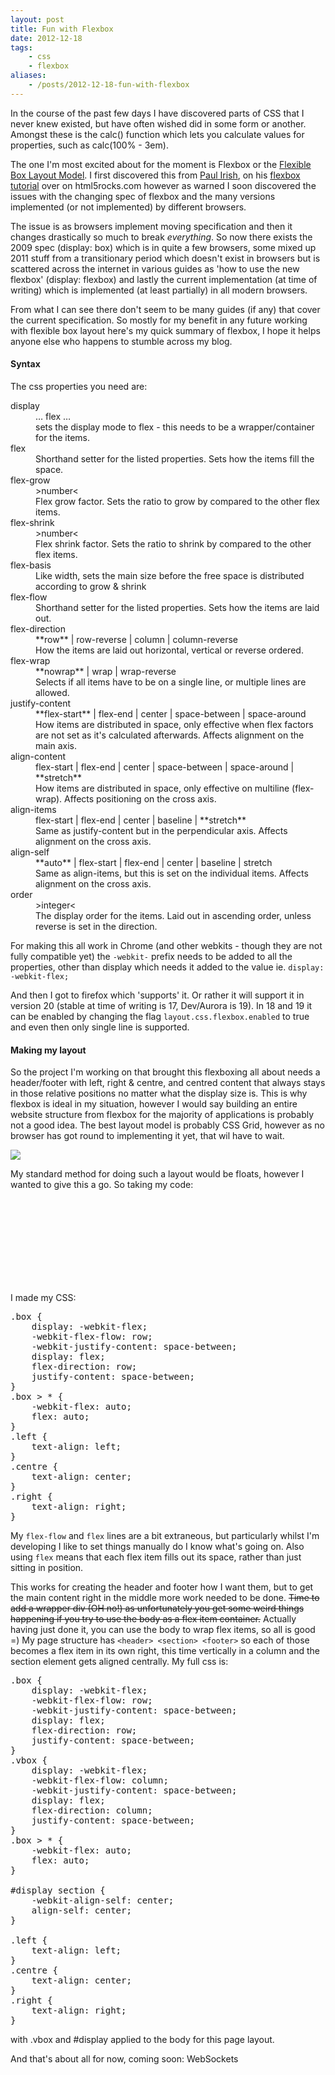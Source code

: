 ```yaml
---
layout: post
title: Fun with Flexbox
date: 2012-12-18
tags:
    - css
    - flexbox
aliases:
    - /posts/2012-12-18-fun-with-flexbox
---
```


In the course of the past few days I have discovered parts of CSS that I never knew existed, but have often wished did in some form or another. Amongst these is the calc() function which lets you calculate values for properties, such as calc(100% - 3em).

The one I'm most excited about for the moment is Flexbox or the [Flexible Box Layout Model](http://dev.w3.org/csswg/css3-flexbox/). I first discovered this from [Paul Irish](https://twitter.com/paul_irish), on his [flexbox tutorial](http://www.html5rocks.com/en/tutorials/flexbox/quick/) over on html5rocks.com however as warned I soon discovered the issues with the changing spec of flexbox and the many versions implemented (or not implemented) by different browsers.

The issue is as browsers implement moving specification and then it changes drastically so much to break *everything*. So now there exists the 2009 spec (display: box) which is in quite a few browsers, some mixed up 2011 stuff from a transitionary period which doesn't exist in browsers but is scattered across the internet in various guides as 'how to use the new flexbox' (display: flexbox) and lastly the current implementation (at time of writing) which is implemented (at least partially) in all modern browsers.
<!--more-->
From what I can see there don't seem to be many guides (if any) that cover the current specification. So mostly for my benefit in any future working with flexible box layout here's my quick summary of flexbox, I hope it helps anyone else who happens to stumble across my blog.

#### Syntax

The css properties you need are:

<dl>

<dt>display</dt>

<dd>… flex …</dd>

<dd>sets the display mode to flex - this needs to be a wrapper/container for the items.</dd>

<dt>flex</dt>

<dd><flex-grow> <flex-shrink> <flex-basis></dd>

<dd>Shorthand setter for the listed properties. Sets how the items fill the space.</dd>

<dt>flex-grow</dt>

<dd>>number<</dd>

<dd>Flex grow factor. Sets the ratio to grow by compared to the other flex items.</dd>

<dt>flex-shrink</dt>

<dd>>number<</dd>

<dd>Flex shrink factor. Sets the ratio to shrink by compared to the other flex items.</dd>

<dt>flex-basis</dt>

<dd><width></dd>

<dd>Like width, sets the main size before the free space is distributed according to grow & shrink</dd>

<dt>flex-flow</dt>

<dd><flex-direction> <flex-wrap></dd>

<dd>Shorthand setter for the listed properties. Sets how the items are laid out.</dd>

<dt>flex-direction</dt>

<dd>**row** | row-reverse | column | column-reverse</dd>

<dd>How the items are laid out horizontal, vertical or reverse ordered.</dd>

<dt>flex-wrap</dt>

<dd>**nowrap** | wrap | wrap-reverse</dd>

<dd>Selects if all items have to be on a single line, or multiple lines are allowed.</dd>

<dt>justify-content</dt>

<dd>**flex-start** | flex-end | center | space-between | space-around</dd>

<dd>How items are distributed in space, only effective when flex factors are not set as it's calculated afterwards. Affects alignment on the main axis.</dd>

<dt>align-content</dt>

<dd>flex-start | flex-end | center | space-between | space-around | **stretch**</dd>

<dd>How items are distributed in space, only effective on multiline (flex-wrap). Affects positioning on the cross axis.</dd>

<dt>align-items</dt>

<dd>flex-start | flex-end | center | baseline | **stretch**</dd>

<dd>Same as justify-content but in the perpendicular axis. Affects alignment on the cross axis.</dd>

<dt>align-self</dt>

<dd>**auto** | flex-start | flex-end | center | baseline | stretch</dd>

<dd>Same as align-items, but this is set on the individual items. Affects alignment on the cross axis.</dd>

<dt>order</dt>

<dd>>integer<</dd>

<dd>The display order for the items. Laid out in ascending order, unless reverse is set in the direction.</dd>

</dl>

For making this all work in Chrome (and other webkits - though they are not fully compatible yet) the `-webkit-` prefix needs to be added to all the properties, other than display which needs it added to the value ie. `display: -webkit-flex;`

And then I got to firefox which 'supports' it. Or rather it will support it in version 20 (stable at time of writing is 17, Dev/Aurora is 19). In 18 and 19 it can be enabled by changing the flag `layout.css.flexbox.enabled` to true and even then only single line is supported.

#### Making my layout

So the project I'm working on that brought this flexboxing all about needs a header/footer with left, right & centre, and centred content that always stays in those relative positions no matter what the display size is. This is why flexbox is ideal in my situation, however I would say building an entire website structure from flexbox for the majority of applications is probably not a good idea. The best layout model is probably CSS Grid, however as no browser has got round to implementing it yet, that wil have to wait.

![](https://38.media.tumblr.com/9347825c08596eda0b1dceb785a9222d/tumblr_inline_mf8dqtMv0f1rnzreh.png)

My standard method for doing such a layout would be floats, however I wanted to give this a go. So taking my code:

<pre class="brush: html"><header class="box">
<div class="left">
<div class="centre">
<div class="right">
</header>
</pre>

I made my CSS:

<pre class="brush: css">.box {
    display: -webkit-flex;
    -webkit-flex-flow: row;
    -webkit-justify-content: space-between;
    display: flex;
    flex-direction: row;
    justify-content: space-between;
}
.box > * {
    -webkit-flex: auto;
    flex: auto;
}
.left {
    text-align: left;
}
.centre {
    text-align: center;
}
.right {
    text-align: right;
}
</pre>

My `flex-flow` and `flex` lines are a bit extraneous, but particularly whilst I'm developing I like to set things manually do I know what's going on. Also using `flex` means that each flex item fills out its space, rather than just sitting in position.

This works for creating the header and footer how I want them, but to get the main content right in the middle more work needed to be done. ~~Time to add a wrapper div (OH no!) as unfortunately you get some weird things happening if you try to use the body as a flex item container.~~ Actually having just done it, you can use the body to wrap flex items, so all is good =) My page structure has `<header> <section> <footer>` so each of those becomes a flex item in its own right, this time vertically in a column and the section element gets aligned centrally. My full css is:

<pre class="brush: css">.box {
    display: -webkit-flex;
    -webkit-flex-flow: row;
    -webkit-justify-content: space-between;
    display: flex;
    flex-direction: row;
    justify-content: space-between;
}
.vbox {
    display: -webkit-flex;
    -webkit-flex-flow: column;
    -webkit-justify-content: space-between;
    display: flex;
    flex-direction: column;
    justify-content: space-between;
}
.box > * {
    -webkit-flex: auto;
    flex: auto;
}

#display section {
    -webkit-align-self: center;
    align-self: center;
}

.left {
    text-align: left;
}
.centre {
    text-align: center;
}
.right {
    text-align: right;
}
</pre>

with .vbox and #display applied to the body for this page layout.

And that's about all for now, coming soon: WebSockets
